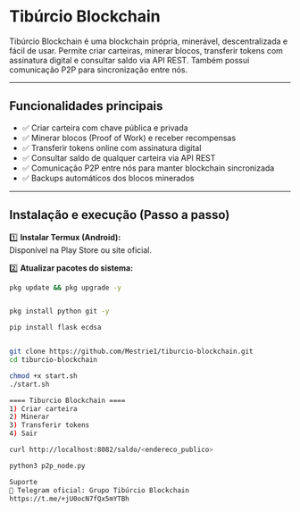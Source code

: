 # Tibúrcio Blockchain

Tibúrcio Blockchain é uma blockchain própria, minerável, descentralizada e fácil de usar. Permite criar carteiras, minerar blocos, transferir tokens com assinatura digital e consultar saldo via API REST. Também possui comunicação P2P para sincronização entre nós.

---

## Funcionalidades principais

- ✅ Criar carteira com chave pública e privada
- ✅ Minerar blocos (Proof of Work) e receber recompensas
- ✅ Transferir tokens online com assinatura digital
- ✅ Consultar saldo de qualquer carteira via API REST
- ✅ Comunicação P2P entre nós para manter blockchain sincronizada
- ✅ Backups automáticos dos blocos minerados

---

## Instalação e execução (Passo a passo)

1️⃣ **Instalar Termux (Android):**  
Disponível na Play Store ou site oficial.

2️⃣ **Atualizar pacotes do sistema:**  
```bash
pkg update && pkg upgrade -y


pkg install python git -y

pip install flask ecdsa


git clone https://github.com/Mestrie1/tiburcio-blockchain.git
cd tiburcio-blockchain

chmod +x start.sh
./start.sh

==== Tiburcio Blockchain ====
1) Criar carteira
2) Minerar
3) Transferir tokens
4) Sair

curl http://localhost:8082/saldo/<endereco_publico>

python3 p2p_node.py

Suporte
📲 Telegram oficial: Grupo Tibúrcio Blockchain
https://t.me/+jU0ocN7fQx5mYTBh

